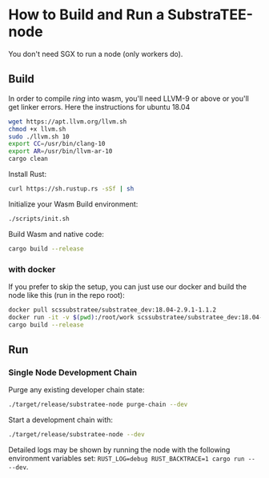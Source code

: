 # How to Build and Run a SubstraTEE-node

You don't need SGX to run a node (only workers do).

## Build

In order to compile *ring* into wasm, you'll need LLVM-9 or above or you'll get linker errors. Here the instructions for ubuntu 18.04

```bash
wget https://apt.llvm.org/llvm.sh
chmod +x llvm.sh
sudo ./llvm.sh 10
export CC=/usr/bin/clang-10
export AR=/usr/bin/llvm-ar-10
cargo clean
```

Install Rust:

```bash
curl https://sh.rustup.rs -sSf | sh
```

Initialize your Wasm Build environment:

```bash
./scripts/init.sh
```

Build Wasm and native code:

```bash
cargo build --release
```

### with docker

If you prefer to skip the setup, you can just use our docker and build the node like this (run in the repo root):

```bash
docker pull scssubstratee/substratee_dev:18.04-2.9.1-1.1.2
docker run -it -v $(pwd):/root/work scssubstratee/substratee_dev:18.04-2.9.1-1.1.2 /bin/bash
cargo build --release
```

## Run

### Single Node Development Chain

Purge any existing developer chain state:

```bash
./target/release/substratee-node purge-chain --dev
```

Start a development chain with:

```bash
./target/release/substratee-node --dev
```

Detailed logs may be shown by running the node with the following environment variables set: `RUST_LOG=debug RUST_BACKTRACE=1 cargo run -- --dev`.

